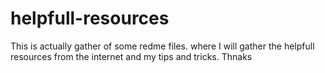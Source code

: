 # helpfull-resources
This is actually gather of some redme files. where I will gather the helpfull resources from the internet and my tips and tricks. Thnaks
